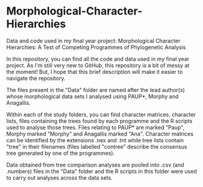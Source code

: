 # Morphological-Character-Hierarchies
Data and code used in my final year project: Morphological Character Hierarchies: A Test of Competing Programmes of Phylogenetic Analysis


In this repository, you can find all the code and data used in my final year project.
As I'm still very new to GitHub, this repository is a bit of messy at the moment! But, I hope that this brief description will make it easier to navigate the repository.

The files present in the "Data" folder are named after the lead author(s) whose morphological data sets I analysed using PAUP*, Morphy and Anagallis.

Within each of the study folders, you can find character matrices, character lists, files containing the trees found by each programme and the R scripts used to analyse those trees.
Files relating to PAUP* are marked "Paup", Morphy marked "Morphy" and Anagallis marked "Ana".
Character matrices can be identified by the extensions .nex and .tnt while tree lists contain "tree" in their filenames (files labelled "contree" describe the consensus tree generated by one of the programmes).

Data obtained from tree comparison analyses are pooled into .csv (and .numbers) files in the "Data" folder and the R scripts in this folder were used to carry out analyses across the data sets.

